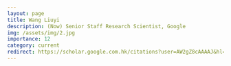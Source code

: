 ```yaml
---
layout: page
title: Wang Liuyi
description: (Now) Senior Staff Research Scientist, Google
img: /assets/img/2.jpg
importance: 12
category: current
redirect: https://scholar.google.com.hk/citations?user=AW2gZ8cAAAAJ&hl=zh-CN&oi=ao
---
```

